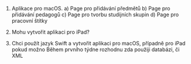 1) Aplikace pro macOS. 
	a) Page pro přidávání předmětů
	b) Page pro přidávání pedagogů
	c) Page pro tvorbu studijních skupin
	d) Page pro pracovní štítky

2) Mohu vytvořit aplikaci pro iPad? 

3) Chci použít jazyk Swift a vytvořit aplikaci pro macOS, případně pro iPad pokud možno
 	Během prvního týdne rozhodnu zda použiji databázi, či XML
